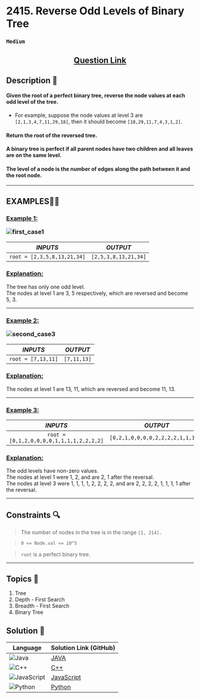 # 2415. Reverse Odd Levels of Binary Tree

### `Medium`


<h2 align="center">
<a href="https://leetcode.com/problems/reverse-odd-levels-of-binary-tree/description/?envType=daily-question&envId=2024-12-20"><strong>Question Link</strong></a>
</h2>



## Description 📑

#### Given the root of a perfect binary tree, reverse the node values at each odd level of the tree.

- For example, suppose the node values at level 3 are `[2,1,3,4,7,11,29,18]`, then it should become `[18,29,11,7,4,3,1,2]`.

#### Return the root of the reversed tree.

#### A binary tree is perfect if all parent nodes have two children and all leaves are on the same level.

#### The level of a node is the number of edges along the path between it and the root node.

---

## **EXAMPLES**💫✨ </br>

<h3>

<ins>**Example 1**:</ins> </br>

![first_case1](https://github.com/user-attachments/assets/324d553a-35bb-408a-854e-4a07f724c269)


| _INPUTS_ | _OUTPUT_ |
| :-----------: | :-----------: |
| `root = [2,3,5,8,13,21,34]` | `[2,5,3,8,13,21,34]` |

</h3>

<h3>
<ins>Explanation:</ins>
</h3>

The tree has only one odd level. <br>
The nodes at level 1 are 3, 5 respectively, which are reversed and become 5, 3.

____
<h3>

<ins>**Example 2**:</ins> </br>

![second_case3](https://github.com/user-attachments/assets/bf1f7696-53ee-457b-9545-62022a6b7e65)


| _INPUTS_ | _OUTPUT_ |
| :-----------: | :-----------: |
| `root = [7,13,11]` | `[7,11,13]` |

</h3>

<h3>
<ins>Explanation:</ins>
</h3>

The nodes at level 1 are 13, 11, which are reversed and become 11, 13.

___

<h3>

<ins>**Example 3**:</ins> </br>

| _INPUTS_ | _OUTPUT_ |
| :-----------: | :-----------: |
| `root = [0,1,2,0,0,0,0,1,1,1,1,2,2,2,2]` | `[0,2,1,0,0,0,0,2,2,2,2,1,1,1,1]` |

</h3>

<h3>
<ins>Explanation:</ins>
</h3>

The odd levels have non-zero values. <br>
The nodes at level 1 were 1, 2, and are 2, 1 after the reversal. <br>
The nodes at level 3 were 1, 1, 1, 1, 2, 2, 2, 2, and are 2, 2, 2, 2, 1, 1, 1, 1 after the reversal.

___

## Constraints 🔍

> The number of nodes in the tree is in the range `[1, 214].`</br>

> `0 <= Node.val <= 10^5` <br>

> `root` is a perfect binary tree.

___

## Topics 📝

1. Tree
2. Depth - First Search
3. Breadth - First Search
4. Binary Tree


## Solution 📃


|  Language   |  Solution Link (GitHub) |
| ------------- | ------------- |
|  ![Java](https://img.shields.io/badge/java-%23ED8B00.svg?style=flat&logo=openjdk&logoColor=white)  | [JAVA](https://github.com/Purnima47/Leetcode-Solutions/blob/main/%F0%9F%9F%A1%20Medium/2415%20-%20Reverse%20Odd%20Levels%20of%20Binary%20Tree/_2415ReverseOddLevelsOfBinaryTree.java) |
|  ![C++](https://img.shields.io/badge/c++-%2300599C.svg?style=plastic&logo=c%2B%2B&logoColor=white)  | [C++](https://github.com/Purnima47/Leetcode-Solutions/blob/main/%F0%9F%9F%A1%20Medium/2415%20-%20Reverse%20Odd%20Levels%20of%20Binary%20Tree/_2415ReverseOddLevelsOfBinaryTree.cpp)  |
|  ![JavaScript](https://img.shields.io/badge/javascript-%23323330.svg?style=flat&logo=javascript&logoColor=%23F7DF1E)  | [JavaScript](https://github.com/Purnima47/Leetcode-Solutions/blob/main/%F0%9F%9F%A1%20Medium/2415%20-%20Reverse%20Odd%20Levels%20of%20Binary%20Tree/_2415ReverseOddLevelsOfBinaryTree.js) |
|![Python](https://img.shields.io/badge/python-3670A0?style=plastic&logo=python&logoColor=ffdd54)| [Python](https://github.com/Purnima47/Leetcode-Solutions/blob/main/%F0%9F%9F%A1%20Medium/2415%20-%20Reverse%20Odd%20Levels%20of%20Binary%20Tree/_2415ReverseOddLevelsOfBinaryTree.py) |
